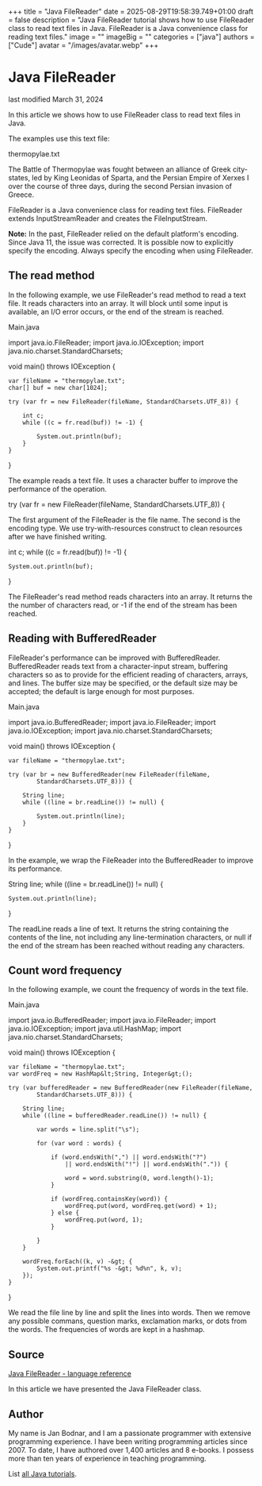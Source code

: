 +++
title = "Java FileReader"
date = 2025-08-29T19:58:39.749+01:00
draft = false
description = "Java FileReader tutorial shows how to use FileReader class to read text files in Java. FileReader is a Java convenience class for reading text files."
image = ""
imageBig = ""
categories = ["java"]
authors = ["Cude"]
avatar = "/images/avatar.webp"
+++

# Java FileReader

last modified March 31, 2024

 

In this article we shows how to use FileReader class to read text
files in Java. 

The examples use this text file:

thermopylae.txt
  

The Battle of Thermopylae was fought between an alliance of
Greek city-states, led by King Leonidas of Sparta, and the Persian Empire of
Xerxes I over the course of three days, during the second Persian invasion of
Greece. 

FileReader is a Java convenience class for reading text files.
FileReader extends InputStreamReader and creates the
FileInputStream.

**Note:** In the past, FileReader relied on the
default platform's encoding. Since Java 11, the issue was corrected. It is
possible now to explicitly specify the encoding. Always specify the encoding
when using FileReader.

## The read method

In the following example, we use FileReader's read
method to read a text file. It reads characters into an array. It will block
until some input is available, an I/O error occurs, or the end of the stream is
reached.

Main.java
  

import java.io.FileReader;
import java.io.IOException;
import java.nio.charset.StandardCharsets;

void main() throws IOException {

    var fileName = "thermopylae.txt";
    char[] buf = new char[1024];

    try (var fr = new FileReader(fileName, StandardCharsets.UTF_8)) {

        int c;
        while ((c = fr.read(buf)) != -1) {

            System.out.println(buf);
        }
    }
}

The example reads a text file. It uses a character buffer to improve the 
performance of the operation.

try (var fr = new FileReader(fileName, StandardCharsets.UTF_8)) {

The first argument of the FileReader is the file name.
The second is the encoding type. We use try-with-resources construct to clean
resources after we have finished writing.

int c;
while ((c = fr.read(buf)) != -1) {

    System.out.println(buf);
}

The FileReader's read method reads characters into
an array. It returns the the number of characters read, or -1  if the end of the
stream has been reached.

## Reading with BufferedReader

FileReader's performance can be improved with
BufferedReader. BufferedReader reads text from a
character-input stream, buffering characters so as to provide for the efficient
reading of characters, arrays, and lines. The buffer size may be specified, or
the default size may be accepted; the default is large enough for most purposes.

Main.java
  

import java.io.BufferedReader;
import java.io.FileReader;
import java.io.IOException;
import java.nio.charset.StandardCharsets;

void main() throws IOException {

    var fileName = "thermopylae.txt";

    try (var br = new BufferedReader(new FileReader(fileName,
            StandardCharsets.UTF_8))) {

        String line;
        while ((line = br.readLine()) != null) {

            System.out.println(line);
        }
    }
}

In the example, we wrap the FileReader into the
BufferedReader to improve its performance.

String line;
while ((line = br.readLine()) != null) {

    System.out.println(line);
}

The readLine reads a line of text. It returns the string
containing the contents of the line, not including any line-termination
characters, or null if the end of the stream has been reached
without reading any characters.

## Count word frequency

In the following example, we count the frequency of words in the text file.

Main.java
  

import java.io.BufferedReader;
import java.io.FileReader;
import java.io.IOException;
import java.util.HashMap;
import java.nio.charset.StandardCharsets;

void main() throws IOException {

    var fileName = "thermopylae.txt";
    var wordFreq = new HashMap&lt;String, Integer&gt;();

    try (var bufferedReader = new BufferedReader(new FileReader(fileName, 
            StandardCharsets.UTF_8))) {

        String line;
        while ((line = bufferedReader.readLine()) != null) {

            var words = line.split("\s");

            for (var word : words) {

                if (word.endsWith(",") || word.endsWith("?")
                    || word.endsWith("!") || word.endsWith(".")) {

                    word = word.substring(0, word.length()-1);
                }

                if (wordFreq.containsKey(word)) {
                    wordFreq.put(word, wordFreq.get(word) + 1);
                } else {
                    wordFreq.put(word, 1);
                }

            }
        }

        wordFreq.forEach((k, v) -&gt; {
            System.out.printf("%s -&gt; %d%n", k, v);
        });
    }
}

We read the file line by line and split the lines into words. Then we remove any 
possible commans, question marks, exclamation marks, or dots from the words. 
The frequencies of words are kept in a hashmap.

## Source

[Java FileReader - language reference](https://docs.oracle.com/en/java/javase/21/docs/api/java.base/java/io/FileReader.html)

In this article we have presented the Java FileReader class.  

## Author

My name is Jan Bodnar, and I am a passionate programmer with extensive
programming experience. I have been writing programming articles since 2007.
To date, I have authored over 1,400 articles and 8 e-books. I possess more
than ten years of experience in teaching programming.

List [all Java tutorials](/java/).